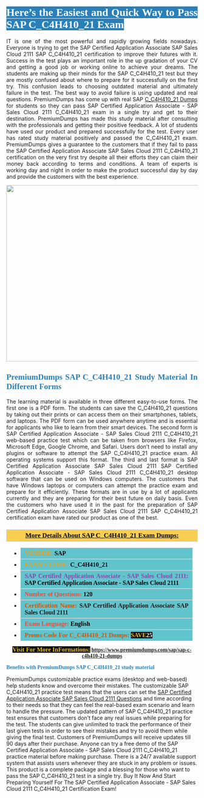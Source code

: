 <h1 style="text-align: justify;"><span style="color:#ffffff;"><span style="font-family:Georgia,serif;"><strong><span style="background-color:#2980b9;">Here’s the Easiest and Quick Way to Pass SAP C_C4H410_21 Exam</span></strong></span></span></h1>

<p style="text-align: justify;">IT is one of the most powerful and rapidly growing fields nowadays. Everyone is trying to get the SAP Certified Application Associate SAP Sales Cloud 2111 SAP C_C4H410_21 certification to improve their futures with it. Success in the test plays an important role in the up gradation of your CV and getting a good job or working online to achieve your dreams. The students are making up their minds for the SAP C_C4H410_21 test but they are mostly confused about where to prepare for it successfully on the first try. This confusion leads to choosing outdated material and ultimately failure in the test. The best way to avoid failure is using updated and real questions. PremiumDumps has come up with real SAP <a href="https://www.premiumdumps.com/sap/sap-c-c4h410-21-dumps">C_C4H410_21 Dumps</a> for students so they can pass SAP Certified Application Associate - SAP Sales Cloud 2111 C_C4H410_21 exam in a single try and get to their destination. PremiumDumps has made this study material after consulting with the professionals and getting their positive feedback. A lot of students have used our product and prepared successfully for the test. Every user has rated study material positively and passed the C_C4H410_21 exam. PremiumDumps gives a guarantee to the customers that if they fail to pass the SAP Certified Application Associate SAP Sales Cloud 2111 C_C4H410_21 certification on the very first try despite all their efforts they can claim their money back according to terms and conditions. A team of experts is working day and night in order to make the product successful day by day and provide the customers with the best experience.</p>

<p style="text-align: center;"><a href="https://www.premiumdumps.com/sap/sap-c-c4h410-21-dumps"><img alt="" src="https://i.imgur.com/KJGzbJ2.jpeg" style="width: 700px; height: 465px;" /></a></p>

<h2 style="text-align: justify;"><span style="color:#2980b9;"><span style="font-family:Georgia,serif;"><strong>PremiumDumps SAP C_C4H410_21 Study Material In Different Forms</strong></span></span></h2>

<p style="text-align: justify;">The learning material is available in three different easy-to-use forms. The first one is a PDF form. The students can save the C_C4H410_21 questions by taking out their prints or can access them on their smartphones, tablets, and laptops. The PDF form can be used anywhere anytime and is essential for applicants who like to learn from their smart devices. The second form is SAP Certified Application Associate - SAP Sales Cloud 2111 C_C4H410_21 web-based practice test which can be taken from browsers like Firefox, Microsoft Edge, Google Chrome, and Safari. Users don’t need to install any plugins or software to attempt the SAP C_C4H410_21 practice exam. All operating systems support this format. The third and last format is SAP Certified Application Associate SAP Sales Cloud 2111 SAP Certified Application Associate - SAP Sales Cloud 2111 C_C4H410_21 desktop software that can be used on Windows computers. The customers that have Windows laptops or computers can attempt the practice exam and prepare for it efficiently. These formats are in use by a lot of applicants currently and they are preparing for their best future on daily basis. Even the customers who have used it in the past for the preparation of SAP Certified Application Associate SAP Sales Cloud 2111 SAP C_C4H410_21 certification exam have rated our product as one of the best.</p>

<h3 style="background: #f7ce50; border: 1px solid rgb(204, 204, 204); padding: 5px 10px; text-align: center;"><span style="font-family:Georgia,serif;"><u><u><span style="color:#000000;"><span style="font-size:11pt"><span style="line-height:normal"><b><span style="font-size:13.0pt"><span cambria="">More Details About SAP C_C4H410_21 Exam Dumps:</span></span></b></span></span></span></u></u></span></h3>

<ul>
	<li style="margin:0cm 10pt">
	<div style="background:#61c4cd; border: 1px solid rgb(204, 204, 204); padding: 5px 10px; text-align: justify;"><span style="font-family:Georgia,serif;"><span style="font-size:11pt"><span style="line-height:normal"><b><span style="font-size:12.0pt"><span new="" roman="" times=""><span style="color:#f39c12;">VENDOR:</span> <span style="color:#000000;">SAP</span></span></span></b></span></span></span></div>
	</li>
	<li style="margin:0cm 10pt">
	<div style="background: #61c4cd; border: 1px solid rgb(204, 204, 204); padding: 5px 10px; text-align: justify;"><span style="font-family:Georgia,serif;"><span style="font-size:11pt"><span style="line-height:normal"><b><span style="font-size:12.0pt"><span new="" roman="" times=""><span style="color:#f39c12;">EXAM CCODE:</span> <span style="color:#000000;">C_C4H410_21</span></span></span></b></span></span></span></div>
	</li>
	<li style="margin:0cm 10pt">
	<div style="background: #61c4cd; border: 1px solid rgb(204, 204, 204); padding: 5px 10px; text-align: justify;"><span style="font-family:Georgia,serif;"><span style="font-size:11pt"><span style="line-height:normal"><b><span style="font-size:12.0pt"><span new="" roman="" times=""><span style="color:#8e44ad;">SAP Certified Application Associate - SAP Sales Cloud 2111:</span> <span style="color:#000000;">SAP Certified Application Associate - SAP Sales Cloud 2111</span></span></span></b></span></span></span></div>
	</li>
	<li style="margin:0cm 10pt">
	<div style="background: #61c4cd; border: 1px solid rgb(204, 204, 204); padding: 5px 10px;"><span style="font-family:Georgia,serif;"><span style="font-size:11pt"><span style="line-height:normal"><b><span style="font-size:12.0pt"><span new="" roman="" times=""><span style="color:#e74c3c;">Number of Questions:</span><span style="color:#000000;"><span style="color:#f1c40f;"> </span>120</span></span></span></b></span></span></span></div>
	</li>
	<li style="margin:0cm 10pt">
	<div style="background: #61c4cd; border: 1px solid rgb(204, 204, 204); padding: 5px 10px; text-align: justify;"><span style="font-family:Georgia,serif;"><span style="font-size:11pt"><span style="line-height:normal"><b><span style="font-size:12.0pt"><span new="" roman="" times=""><span style="color:#d35400;">Certification Name:</span> SAP Certified Application Associate SAP Sales Cloud 2111</span></span></b></span></span></span></div>
	</li>
	<li style="margin:0cm 10pt">
	<div style="background: #61c4cd; border: 1px solid rgb(204, 204, 204); padding: 5px 10px; text-align: justify;"><span style="font-family:Georgia,serif;"><span style="font-size:11pt"><span style="line-height:normal"><b><span style="font-size:12.0pt"><span new="" roman="" times=""><span style="color:#e74c3c;">Exam Language:</span> <span style="color:#000000;">English</span></span></span></b></span></span></span></div>
	</li>
	<li style="margin:0cm 10pt">
	<div style="background: #61c4cd; border: 1px solid rgb(204, 204, 204); padding: 5px 10px;"><span style="font-family:Georgia,serif;"><span style="font-size:11pt"><span style="line-height:normal"><b><span style="font-size:12.0pt"><span new="" roman="" times=""><span style="color:#d35400;">Promo Code For C_C4H410_21 Dumps:</span><span style="color:#f1c40f;"> <span style="background-color:#000000;">SAVE</span></span><span style="color:#ffffff;"><span style="background-color:#000000;">25</span></span></span></span></b></span></span></span></div>
	</li>
</ul>

<p style="text-align: center;"><span style="font-family:Georgia,serif;"><strong><span style="font-size:16px;"><span style="color:#f1c40f;"><span style="background-color:#000000;">Visit For More InFormations:</span></span></span> <a href="https://www.premiumdumps.com/sap/sap-c-c4h410-21-dumps">https://www.premiumdumps.com/sap/sap-c-c4h410-21-dumps</a></strong></span></p>

<p><span style="color:#2980b9;"><span style="font-family:Georgia,serif;"><strong><strong><strong>Benefits with PremiumDumps SAP C_C4H410_21 study material</strong></strong></strong></span></span></p>

<p>PremiumDumps customizable practice exams (desktop and web-based) help students know and overcome their mistakes. The customizable SAP C_C4H410_21 practice test means that the users can set the <a href="https://www.premiumdumps.com/sap/sap-certified-application-associate-exam-dumps">SAP Certified Application Associate SAP Sales Cloud 2111 Questions</a> and time according to their needs so that they can feel the real-based exam scenario and learn to handle the pressure. The updated pattern of SAP C_C4H410_21 practice test ensures that customers don’t face any real issues while preparing for the test. The students can give unlimited to track the performance of their last given tests in order to see their mistakes and try to avoid them while giving the final test. Customers of PremiumDumps will receive updates till 90 days after their purchase. Anyone can try a free demo of the SAP Certified Application Associate - SAP Sales Cloud 2111 C_C4H410_21 practice material before making purchase. There is a 24/7 available support system that assists users whenever they are stuck in any problem or issues. This product is a complete package and a blessing for those who want to pass the SAP C_C4H410_21 test in a single try. Buy It Now And Start Preparing Yourself For The SAP Certified Application Associate - SAP Sales Cloud 2111 C_C4H410_21 Certification Exam!</p>
